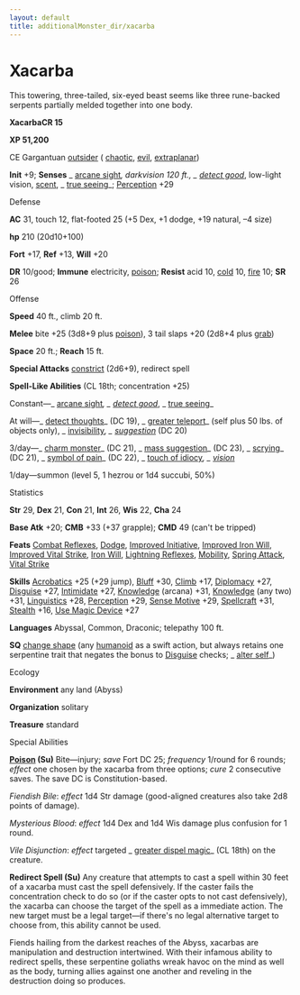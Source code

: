 ```yaml
---
layout: default
title: additionalMonster_dir/xacarba
---
```

# Xacarba

This towering, three-tailed, six-eyed beast seems like three rune-backed serpents partially melded together into one body.

**XacarbaCR 15**

**XP 51,200**

CE Gargantuan [outsider](monsters/creatureTypes#_outsider) ( [chaotic](monster_dir/creatureTypes#_chaotic-subtype), [evil](monsters/creatureTypes#_evil-subtype), [extraplanar](monster_dir/creatureTypes#_extraplanar-subtype))

**Init** +9; **Senses** _ [arcane sight](additionalMonsters/../spell_dir/arcaneSight#_arcane-sight)_, darkvision 120 ft., _ [detect good](additionalMonsters/../spell_dir/detectGood#_detect-good)_, low-light vision, [scent](monsters/universalMonsterRules#_scent), _ [true seeing](additionalMonster_dir/../spell_dir/trueSeeing#_true-seeing)_; [Perception](additionalMonsters/../skill_dir/perception#_perception) +29

Defense

**AC** 31, touch 12, flat-footed 25 (+5 Dex, +1 dodge, +19 natural, –4 size)

**hp** 210 (20d10+100)

**Fort** +17, **Ref** +13, **Will** +20

**DR** 10/good; **Immune** electricity, [poison](monster_dir/universalMonsterRules#_poison-(ex-or-su)); **Resist** acid 10, [cold](monsters/creatureTypes#_cold-subtype) 10, [fire](monster_dir/creatureTypes#_fire-subtype) 10; **SR** 26

Offense

**Speed** 40 ft., climb 20 ft.

**Melee** bite +25 (3d8+9 plus [poison](monsters/universalMonsterRules#_poison-(ex-or-su))), 3 tail slaps +20 (2d8+4 plus [grab](monster_dir/universalMonsterRules#_grab))

**Space** 20 ft.; **Reach** 15 ft.

**Special Attacks** [constrict](monsters/universalMonsterRules#_constrict) (2d6+9), redirect spell

**Spell-Like Abilities** (CL 18th; concentration +25)

Constant—_ [arcane sight](additionalMonster_dir/../spell_dir/arcaneSight#_arcane-sight)_, _ [detect good](additionalMonsters/../spell_dir/detectGood#_detect-good)_, _ [true seeing](additionalMonsters/../spell_dir/trueSeeing#_true-seeing)_

At will—_ [detect thoughts](additionalMonsters/../spell_dir/detectThoughts#_detect-thoughts)_ (DC 19), _ [greater teleport](additionalMonsters/../spell_dir/teleport#_teleport-greater)_ (self plus 50 lbs. of objects only), _ [invisibility](additionalMonsters/../spell_dir/invisibility#_invisibility)_, _ [suggestion](additionalMonsters/../spell_dir/suggestion#_suggestion)_ (DC 20)

3/day—_ [charm monster](additionalMonster_dir/../spell_dir/charmMonster#_charm-monster)_ (DC 21), _ [mass suggestion](additionalMonsters/../spell_dir/suggestion#_suggestion-mass)_ (DC 23), _ [scrying](additionalMonsters/../spell_dir/scrying#_scrying)_ (DC 21), _ [symbol of pain](additionalMonsters/../spell_dir/symbolOfPain#_symbol-of-pain)_ (DC 22), _ [touch of idiocy](additionalMonsters/../spell_dir/touchOfIdiocy#_touch-of-idiocy)_, _ [vision](additionalMonsters/../spell_dir/vision#_vision)_

1/day—summon (level 5, 1 hezrou or 1d4 succubi, 50%)

Statistics

**Str** 29, **Dex** 21, **Con** 21, **Int** 26, **Wis** 22, **Cha** 24

**Base Atk** +20; **CMB** +33 (+37 grapple); **CMD** 49 (can't be tripped)

**Feats** [Combat Reflexes](additionalMonster_dir/../feats#_combat-reflexes), [Dodge](additionalMonster_dir/../feats#_dodge), [Improved Initiative](additionalMonster_dir/../feats#_improved-initiative), [Improved Iron Will](additionalMonster_dir/../feats#_improved-iron-will), [Improved Vital Strike](additionalMonster_dir/../feats#_improved-vital-strike), [Iron Will](additionalMonster_dir/../feats#_iron-will), [Lightning Reflexes](additionalMonster_dir/../feats#_lightning-reflexes), [Mobility](additionalMonster_dir/../feats#_mobility), [Spring Attack](additionalMonster_dir/../feats#_spring-attack), [Vital Strike](additionalMonster_dir/../feats#_vital-strike)

**Skills** [Acrobatics](additionalMonster_dir/../skill_dir/acrobatics#_acrobatics) +25 (+29 jump), [Bluff](additionalMonsters/../skill_dir/bluff#_bluff) +30, [Climb](additionalMonsters/../skill_dir/climb#_climb) +17, [Diplomacy](additionalMonsters/../skill_dir/diplomacy#_diplomacy) +27, [Disguise](additionalMonsters/../skill_dir/disguise#_disguise) +27, [Intimidate](additionalMonsters/../skill_dir/intimidate#_intimidate) +27, [Knowledge](additionalMonsters/../skill_dir/knowledge#_knowledge) (arcana) +31, [Knowledge](additionalMonsters/../skill_dir/knowledge#_knowledge) (any two) +31, [Linguistics](additionalMonsters/../skill_dir/linguistics#_linguistics) +28, [Perception](additionalMonsters/../skill_dir/perception#_perception) +29, [Sense Motive](additionalMonsters/../skill_dir/senseMotive#_sense-motive) +29, [Spellcraft](additionalMonsters/../skill_dir/spellcraft#_spellcraft) +31, [Stealth](additionalMonsters/../skill_dir/stealth#_stealth) +16, [Use Magic Device](additionalMonsters/../skill_dir/useMagicDevice#_use-magic-device) +27

**Languages** Abyssal, Common, Draconic; telepathy 100 ft.

**SQ** [change shape](monsters/universalMonsterRules#_change-shape) (any [humanoid](monster_dir/creatureTypes#_humanoid) as a swift action, but always retains one serpentine trait that negates the bonus to [Disguise](additionalMonsters/../skill_dir/disguise#_disguise) checks; _ [alter self](additionalMonsters/../spell_dir/alterSelf#_alter-self)_)

Ecology

**Environment** any land (Abyss)

**Organization** solitary

**Treasure** standard

Special Abilities

**[Poison](monsters/universalMonsterRules#_poison-(ex-or-su)) (Su)** Bite—injury; _save_ Fort DC 25; _frequency_ 1/round for 6 rounds; _effect_ one chosen by the xacarba from three options; _cure_ 2 consecutive saves. The save DC is Constitution-based.

_Fiendish Bile_: _effect_ 1d4 Str damage (good-aligned creatures also take 2d8 points of damage).

_Mysterious Blood_: _effect_ 1d4 Dex and 1d4 Wis damage plus confusion for 1 round.

_Vile Disjunction_: _effect_ targeted _ [greater dispel magic](additionalMonster_dir/../spell_dir/dispelMagic#_dispel-magic-greater)_ (CL 18th) on the creature.

**Redirect Spell (Su)** Any creature that attempts to cast a spell within 30 feet of a xacarba must cast the spell defensively. If the caster fails the concentration check to do so (or if the caster opts to not cast defensively), the xacarba can choose the target of the spell as a immediate action. The new target must be a legal target—if there's no legal alternative target to choose from, this ability cannot be used.

Fiends hailing from the darkest reaches of the Abyss, xacarbas are manipulation and destruction intertwined. With their infamous ability to redirect spells, these serpentine goliaths wreak havoc on the mind as well as the body, turning allies against one another and reveling in the destruction doing so produces.

